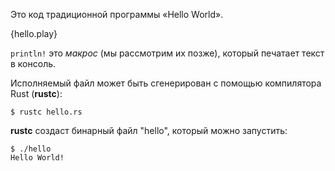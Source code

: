 Это код традиционной программы «Hello World».

{hello.play}

`println!` это *макрос* (мы рассмотрим их позже), который печатает текст в консоль.

Исполняемый файл может быть сгенерирован с помощью компилятора Rust (**rustc**):

```
$ rustc hello.rs
```

**rustc** создаст бинарный файл "hello", который можно запустить:

```
$ ./hello
Hello World!
```
